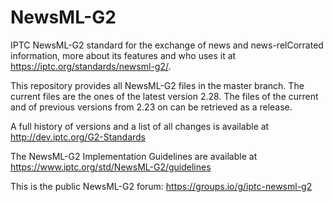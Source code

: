 # NewsML-G2

IPTC NewsML-G2 standard for the exchange of news and news-relCorrated information, more about its features and who uses it at https://iptc.org/standards/newsml-g2/.

This repository provides all NewsML-G2 files in the master branch. The current files are the ones of the latest version 2.28.
The files of the current and of previous versions from 2.23 on can be retrieved as a release.

A full history of versions and a list of all changes is available at http://dev.iptc.org/G2-Standards

The NewsML-G2 Implementation Guidelines are available at https://www.iptc.org/std/NewsML-G2/guidelines 

This is the public NewsML-G2 forum: https://groups.io/g/iptc-newsml-g2
